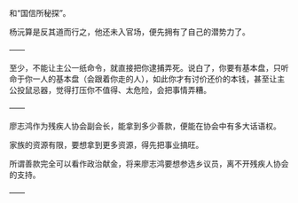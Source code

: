 和“国信所秘探”。

杨沅算是反其道而行之，他还未入官场，便先拥有了自己的潜势力了。

——

至少，不能让主公一纸命令，就直接把你逮捕弄死。说白了，你要有基本盘，只听命于你一人的基本盘（会跟着你走的人），如此你才有讨价还价的本钱，甚至让主公投鼠忌器，觉得打压你不值得、太危险，会把事情弄糟。

——

廖志鸿作为残疾人协会副会长，能拿到多少善款，便能在协会中有多大话语权。

家族的资源有限，要想拿到更多资源，得先把事业搞旺。

所谓善款完全可以看作政治献金，将来廖志鸿要想参选乡议员，离不开残疾人协会的支持。

——

